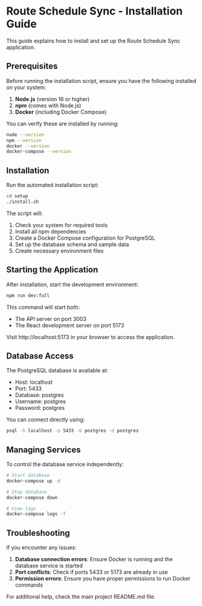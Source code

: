 # Route Schedule Sync - Installation Guide

This guide explains how to install and set up the Route Schedule Sync application.

## Prerequisites

Before running the installation script, ensure you have the following installed on your system:

1. **Node.js** (version 16 or higher)
2. **npm** (comes with Node.js)
3. **Docker** (including Docker Compose)

You can verify these are installed by running:
```bash
node --version
npm --version
docker --version
docker-compose --version
```

## Installation

Run the automated installation script:

```bash
cd setup
./install.sh
```

The script will:
1. Check your system for required tools
2. Install all npm dependencies
3. Create a Docker Compose configuration for PostgreSQL
4. Set up the database schema and sample data
5. Create necessary environment files

## Starting the Application

After installation, start the development environment:

```bash
npm run dev:full
```

This command will start both:
- The API server on port 3003
- The React development server on port 5173

Visit http://localhost:5173 in your browser to access the application.

## Database Access

The PostgreSQL database is available at:
- Host: localhost
- Port: 5433
- Database: postgres
- Username: postgres
- Password: postgres

You can connect directly using:
```bash
psql -h localhost -p 5433 -U postgres -d postgres
```

## Managing Services

To control the database service independently:

```bash
# Start database
docker-compose up -d

# Stop database
docker-compose down

# View logs
docker-compose logs -f
```

## Troubleshooting

If you encounter any issues:

1. **Database connection errors**: Ensure Docker is running and the database service is started
2. **Port conflicts**: Check if ports 5433 or 5173 are already in use
3. **Permission errors**: Ensure you have proper permissions to run Docker commands

For additional help, check the main project README.md file.